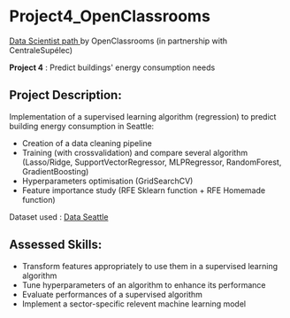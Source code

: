 # Project4_OpenClassrooms
<p><a href="https://openclassrooms.com/fr/paths/164-data-scientist">Data Scientist path </a>by OpenClassrooms (in partnership with CentraleSupélec)</p>

**Project 4** : Predict buildings' energy consumption needs 

## Project Description:

Implementation of a supervised learning algorithm (regression) to predict building energy consumption in Seattle:

* Creation of a data cleaning pipeline
* Training (with crossvalidation) and compare several algorithm (Lasso/Ridge, SupportVectorRegressor, MLPRegressor, RandomForest, GradientBoosting)
* Hyperparameters optimisation (GridSearchCV)
* Feature importance study (RFE Sklearn function + RFE Homemade function)

Dataset used : <a href='https://www.kaggle.com/city-of-seattle/sea-building-energy-benchmarking#2015-building-energy-benchmarking.csv'>Data Seattle</a>

## Assessed Skills:

* Transform features appropriately to use them in a supervised learning algorithm
* Tune hyperparameters of an algorithm to enhance its performance
* Evaluate performances of a supervised algorithm
* Implement a sector-specific relevent machine learning model

